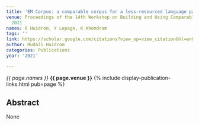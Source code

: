 ```yaml
---
title: 'EM Corpus: a comparable corpus for a less-resourced language pair Manipuri-English'
venue: Proceedings of the 14th Workshop on Building and Using Comparable Corpora …,
  2021
names: R Huidrom, Y Lepage, K Khomdram
tags: ''
link: https://scholar.google.com/citations?view_op=view_citation&hl=en&user=mQuoBfsAAAAJ&pagesize=100&sortby=pubdate&citation_for_view=mQuoBfsAAAAJ:9yKSN-GCB0IC
author: Rudali Huidrom
categories: Publications
year: '2021'

---
```


*{{ page.names }}*
**{{ page.venue }}**
{% include display-publication-links.html pub=page %}
## Abstract

None